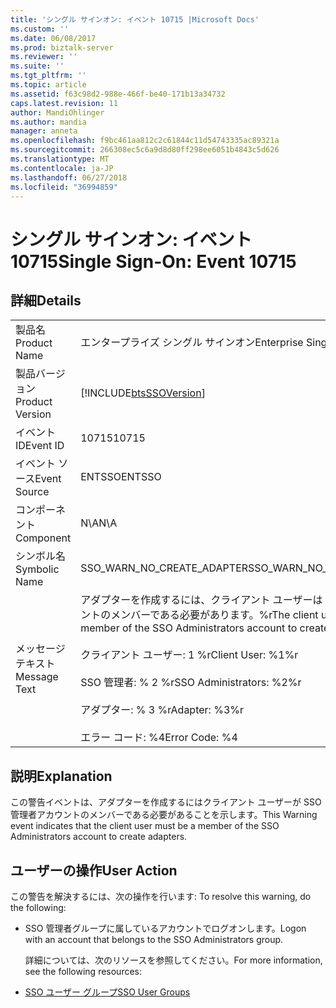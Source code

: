 ```yaml
---
title: 'シングル サインオン: イベント 10715 |Microsoft Docs'
ms.custom: ''
ms.date: 06/08/2017
ms.prod: biztalk-server
ms.reviewer: ''
ms.suite: ''
ms.tgt_pltfrm: ''
ms.topic: article
ms.assetid: f63c98d2-988e-466f-be40-171b13a34732
caps.latest.revision: 11
author: MandiOhlinger
ms.author: mandia
manager: anneta
ms.openlocfilehash: f9bc461aa812c2c61844c11d54743335ac89321a
ms.sourcegitcommit: 266308ec5c6a9d8d80ff298ee6051b4843c5d626
ms.translationtype: MT
ms.contentlocale: ja-JP
ms.lasthandoff: 06/27/2018
ms.locfileid: "36994859"
---
```

# <a name="single-sign-on-event-10715"></a><span data-ttu-id="0508b-102">シングル サインオン: イベント 10715</span><span class="sxs-lookup"><span data-stu-id="0508b-102">Single Sign-On: Event 10715</span></span>
## <a name="details"></a><span data-ttu-id="0508b-103">詳細</span><span class="sxs-lookup"><span data-stu-id="0508b-103">Details</span></span>  

|                 |                                                                                                                                                                                                                  |
|-----------------|------------------------------------------------------------------------------------------------------------------------------------------------------------------------------------------------------------------|
|  <span data-ttu-id="0508b-104">製品名</span><span class="sxs-lookup"><span data-stu-id="0508b-104">Product Name</span></span>   |                                                                                            <span data-ttu-id="0508b-105">エンタープライズ シングル サインオン</span><span class="sxs-lookup"><span data-stu-id="0508b-105">Enterprise Single Sign-On</span></span>                                                                                             |
| <span data-ttu-id="0508b-106">製品バージョン</span><span class="sxs-lookup"><span data-stu-id="0508b-106">Product Version</span></span> |                                                                            [!INCLUDE[btsSSOVersion](../includes/btsssoversion-md.md)]                                                                            |
|    <span data-ttu-id="0508b-107">イベント ID</span><span class="sxs-lookup"><span data-stu-id="0508b-107">Event ID</span></span>     |                                                                                                      <span data-ttu-id="0508b-108">10715</span><span class="sxs-lookup"><span data-stu-id="0508b-108">10715</span></span>                                                                                                       |
|  <span data-ttu-id="0508b-109">イベント ソース</span><span class="sxs-lookup"><span data-stu-id="0508b-109">Event Source</span></span>   |                                                                                                      <span data-ttu-id="0508b-110">ENTSSO</span><span class="sxs-lookup"><span data-stu-id="0508b-110">ENTSSO</span></span>                                                                                                      |
|    <span data-ttu-id="0508b-111">コンポーネント</span><span class="sxs-lookup"><span data-stu-id="0508b-111">Component</span></span>    |                                                                                                       <span data-ttu-id="0508b-112">N\A</span><span class="sxs-lookup"><span data-stu-id="0508b-112">N\A</span></span>                                                                                                        |
|  <span data-ttu-id="0508b-113">シンボル名</span><span class="sxs-lookup"><span data-stu-id="0508b-113">Symbolic Name</span></span>  |                                                                                            <span data-ttu-id="0508b-114">SSO_WARN_NO_CREATE_ADAPTER</span><span class="sxs-lookup"><span data-stu-id="0508b-114">SSO_WARN_NO_CREATE_ADAPTER</span></span>                                                                                            |
|  <span data-ttu-id="0508b-115">メッセージ テキスト</span><span class="sxs-lookup"><span data-stu-id="0508b-115">Message Text</span></span>   | <span data-ttu-id="0508b-116">アダプターを作成するには、クライアント ユーザーは SSO 管理者アカウントのメンバーである必要があります。%r</span><span class="sxs-lookup"><span data-stu-id="0508b-116">The client user must be a member of the SSO Administrators account to create adapters.%r</span></span><br /><br /> <span data-ttu-id="0508b-117">クライアント ユーザー: 1 %r</span><span class="sxs-lookup"><span data-stu-id="0508b-117">Client User: %1%r</span></span><br /><br /> <span data-ttu-id="0508b-118">SSO 管理者: % 2 %r</span><span class="sxs-lookup"><span data-stu-id="0508b-118">SSO Administrators: %2%r</span></span><br /><br /> <span data-ttu-id="0508b-119">アダプター: % 3 %r</span><span class="sxs-lookup"><span data-stu-id="0508b-119">Adapter: %3%r</span></span><br /><br /> <span data-ttu-id="0508b-120">エラー コード: %4</span><span class="sxs-lookup"><span data-stu-id="0508b-120">Error Code: %4</span></span> |

## <a name="explanation"></a><span data-ttu-id="0508b-121">説明</span><span class="sxs-lookup"><span data-stu-id="0508b-121">Explanation</span></span>  
 <span data-ttu-id="0508b-122">この警告イベントは、アダプターを作成するにはクライアント ユーザーが SSO 管理者アカウントのメンバーである必要があることを示します。</span><span class="sxs-lookup"><span data-stu-id="0508b-122">This Warning event indicates that the client user must be a member of the SSO Administrators account to create adapters.</span></span>  

## <a name="user-action"></a><span data-ttu-id="0508b-123">ユーザーの操作</span><span class="sxs-lookup"><span data-stu-id="0508b-123">User Action</span></span>  
 <span data-ttu-id="0508b-124">この警告を解決するには、次の操作を行います: </span><span class="sxs-lookup"><span data-stu-id="0508b-124">To resolve this warning, do the following:</span></span>  

- <span data-ttu-id="0508b-125">SSO 管理者グループに属しているアカウントでログオンします。</span><span class="sxs-lookup"><span data-stu-id="0508b-125">Logon with an account that belongs to the SSO Administrators group.</span></span>  

  <span data-ttu-id="0508b-126">詳細については、次のリソースを参照してください。</span><span class="sxs-lookup"><span data-stu-id="0508b-126">For more information, see the following resources:</span></span>  

- [<span data-ttu-id="0508b-127">SSO ユーザー グループ</span><span class="sxs-lookup"><span data-stu-id="0508b-127">SSO User Groups</span></span>](../core/sso-user-groups.md)
